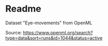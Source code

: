 # Readme

Dataset "Eye-movements" from OpenML

Source: https://www.openml.org/search?type=data&sort=runs&id=1044&status=active